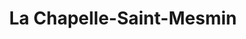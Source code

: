 ---
title: La Chapelle-Saint-Mesmin
url: /la-chapelle-saint-mesmin/
latitude: 47.887
longitude: 1.83
---